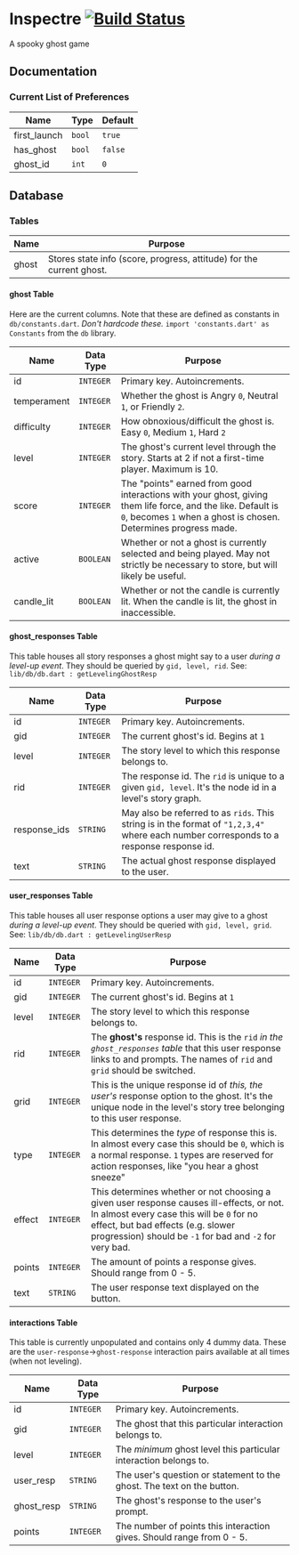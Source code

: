 # Inspectre [![Build Status](https://travis-ci.org/cse442-spring-2020-offering/cse442-semester-project-bugs-are-features.svg?branch=development)](https://travis-ci.org/cse442-spring-2020-offering/cse442-semester-project-bugs-are-features)

A spooky ghost game

## Documentation

### Current List of Preferences
| Name         | Type   | Default |
| ------------ | ------ | ------- |
| first_launch | `bool` | `true`  |
| has_ghost    | `bool` | `false` |
| ghost_id     | `int`  | `0`     |

## Database

### Tables
| Name  | Purpose                                                              |
| ----- | -------------------------------------------------------------------- |
| ghost | Stores state info (score, progress, attitude) for the current ghost. |

#### ghost Table

Here are the current columns. Note that these are defined as constants in `db/constants.dart`. *Don't hardcode these.* `import 'constants.dart' as Constants` from the `db` library.

| Name        | Data Type | Purpose                                                                                                                                                                         |
| ----------- | --------- | ------------------------------------------------------------------------------------------------------------------------------------------------------------------------------- |
| id          | `INTEGER` | Primary key. Autoincrements.                                                                                                                                                    |
| temperament | `INTEGER` | Whether the ghost is Angry `0`, Neutral `1`, or Friendly `2`.                                                                                                                   |
| difficulty  | `INTEGER` | How obnoxious/difficult the ghost is. Easy `0`, Medium `1`, Hard `2`                                                                                                            |
| level       | `INTEGER` | The ghost's current level through the story. Starts at 2 if not a first-time player. Maximum is 10.
| score       | `INTEGER` | The "points" earned from good interactions with your ghost, giving them life force, and the like. Default is `0`, becomes `1` when a ghost is chosen. Determines progress made. |
| active      | `BOOLEAN` | Whether or not a ghost is currently selected and being played. May not strictly be necessary to store, but will likely be useful.                                               |
| candle_lit  | `BOOLEAN` | Whether or not the candle is currently lit. When the candle is lit, the ghost in inaccessible.

#### ghost_responses Table

This table houses all story responses a ghost might say to a user *during a level-up event*. They should be queried by `gid, level, rid`.
See: `lib/db/db.dart : getLevelingGhostResp`

| Name        | Data Type | Purpose                                                                                                                                                                         |
| ----------- | --------- | ------------------------------------------------------------------------------------------------------------------------------------------------------------------------------- |
| id          | `INTEGER` | Primary key. Autoincrements.                                                                                                                                                    |
| gid         | `INTEGER` | The current ghost's id. Begins at `1` |
| level       | `INTEGER` | The story level to which this response belongs to. |
| rid         | `INTEGER` | The response id. The `rid` is unique to a given `gid, level`. It's the node id in a level's story graph. |
| response_ids| `STRING`  | May also be referred to as `rids`. This string is in the format of `"1,2,3,4"` where each number corresponds to a response response id. |
| text        | `STRING`  | The actual ghost response displayed to the user.

#### user_responses Table

This table houses all user response options a user may give to a ghost *during a level-up event*. They should be queried with `gid, level, grid`.
See: `lib/db/db.dart : getLevelingUserResp`

| Name        | Data Type | Purpose                                                                                                                                                                         |
| ----------- | --------- | ------------------------------------------------------------------------------------------------------------------------------------------------------------------------------- |
| id          | `INTEGER` | Primary key. Autoincrements.                                                                                                                                                    |
| gid         | `INTEGER` | The current ghost's id. Begins at `1` |
| level       | `INTEGER` | The story level to which this response belongs to. |
| rid         | `INTEGER` | The **ghost's** response id. This is the `rid` *in the `ghost_responses` table* that this user response links to and prompts. The names of `rid` and `grid` should be switched. |
| grid        | `INTEGER` | This is the unique response id of *this, the user's* response option to the ghost. It's the unique node in the level's story tree belonging to this user response. |
| type        | `INTEGER` | This determines the *type* of response this is. In almost every case this should be `0`, which is a normal response. `1` types are reserved for action responses, like "you hear a ghost sneeze" |
| effect      | `INTEGER` | This determines whether or not choosing a given user response causes ill-effects, or not. In almost every case this will be `0` for no effect, but bad effects (e.g. slower progression) should be `-1` for bad and `-2` for very bad.|
| points      | `INTEGER` | The amount of points a response gives. Should range from 0 - 5. |
| text        | `STRING`  | The user response text displayed on the button. |

#### interactions Table

This table is currently unpopulated and contains only 4 dummy data. These are the `user-response`->`ghost-response` interaction pairs available at all times (when not leveling).


| Name        | Data Type | Purpose                                                                                                                                                                         |
| ----------- | --------- | ------------------------------------------------------------------------------------------------------------------------------------------------------------------------------- |
| id          | `INTEGER` | Primary key. Autoincrements.                                                                                                                                                    |
| gid         | `INTEGER` | The ghost that this particular interaction belongs to. |
| level       | `INTEGER` | The *minimum* ghost level this particular interaction belongs to. |
| user_resp   | `STRING`  | The user's question or statement to the ghost. The text on the button. |
| ghost_resp  | `STRING`  | The ghost's response to the user's prompt. |
| points      | `INTEGER` | The number of points this interaction gives. Should range from 0 - 5. |
